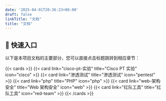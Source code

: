 ```yaml
---
date: '2025-04-01T20:36:23+08:00'
draft: false
linkTitle: "文档"
title: "文档"
---
```


## 🚀 快速入口

以下是本项目文档的主要部分，您可以直接点击标题跳转到相应章节：

{{< cards >}}
{{< card link="cisco-pt-实验" title="Cisco PT 实验" icon="cisco" >}}
{{< card link="渗透测试" title="渗透测试" icon="pentest" >}}
{{< card link="php" title="PHP" icon="php" >}}
{{< card link="web-架构安全" title="Web 架构安全" icon="web" >}}
{{< card link="红队工具" title="红队工具" icon="red-team" >}}
{{< /cards >}}